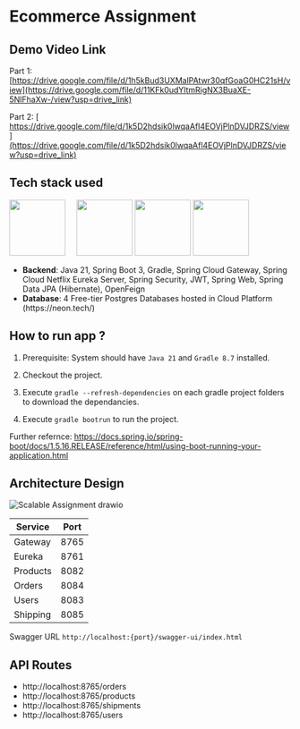 # Ecommerce Assignment

## Demo Video Link
Part 1: [https://drive.google.com/file/d/1h5kBud3UXMalPAtwr30qfGoaG0HC21sH/view](https://drive.google.com/file/d/11KFk0udYltmRigNX3BuaXE-5NlFhaXw-/view?usp=drive_link)

Part 2: [ https://drive.google.com/file/d/1k5D2hdsik0lwqaAfl4EOVjPlnDVJDRZS/view](https://drive.google.com/file/d/1k5D2hdsik0lwqaAfl4EOVjPlnDVJDRZS/view?usp=drive_link)


## Tech stack used


<img class="icon" height="100" src="https://github.com/anantha-krish/lingo-tutor-backend/assets/22259160/2902a21f-656a-4ec8-b35c-16ef34cd8efa" /> &nbsp;  &nbsp; 
<img height="100" src="https://github.com/anantha-krish/lingo-tutor-backend/assets/22259160/ab6c2f99-20b5-4b27-8299-c10f48a2304c" />
<img height="100" src="https://github.com/anantha-krish/lingo-tutor-backend/assets/22259160/2faf4a8f-bc47-454e-a6f5-c0121005c05c" />
<img height="100" src="https://github.com/anantha-krish/lingo-tutor-backend/assets/22259160/9523db48-cd99-420b-a534-99af91c7f4c1" />

<ul>
  <li><b>Backend</b>: Java 21, Spring Boot 3, Gradle, Spring Cloud Gateway, Spring Cloud Netflix  Eureka Server, Spring Security, JWT, Spring Web, Spring Data JPA (Hibernate),  OpenFeign </li>
  <li><b>Database</b>: 4 Free-tier Postgres Databases hosted in Cloud Platform (https://neon.tech/)</li>
</ul>

## How to run app ?

1. Prerequisite: System should have `Java 21` and `Gradle 8.7` installed.

1. Checkout the project.
   
3. Execute `gradle --refresh-dependencies` on each gradle project folders to download the dependancies.

4. Execute `gradle bootrun` to run the project. 
   
Further refernce: https://docs.spring.io/spring-boot/docs/1.5.16.RELEASE/reference/html/using-boot-running-your-application.html

## Architecture Design

![Scalable Assignment drawio](https://github.com/user-attachments/assets/d6d05e86-a36a-44c1-9fe3-fa6e512edfe8)



| Service   | Port |
|-----------|------|
| Gateway   | 8765 |
| Eureka    | 8761 |
| Products     | 8082 |
| Orders | 8084 |
| Users | 8083 |
| Shipping | 8085 |

Swagger URL `http://localhost:{port}/swagger-ui/index.html`

## API Routes
- http://localhost:8765/orders
- http://localhost:8765/products
- http://localhost:8765/shipments
- http://localhost:8765/users


